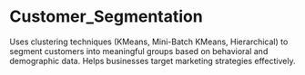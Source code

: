 # Customer_Segmentation
Uses clustering techniques (KMeans, Mini-Batch KMeans, Hierarchical) to segment customers into meaningful groups based on behavioral and demographic data. Helps businesses target marketing strategies effectively.
